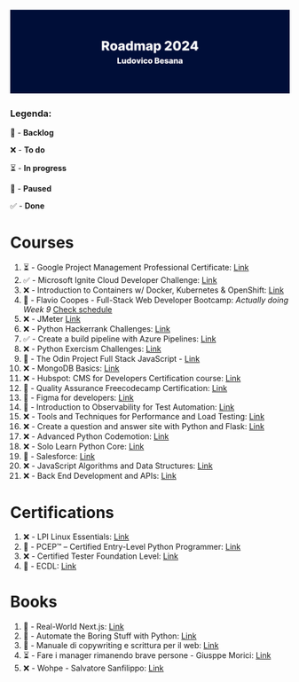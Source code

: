 ![github-header-image](github-header-image.png)

### Legenda:
💭 - **Backlog**

❌ - **To do**

⏳ - **In progress**

🛑 - **Paused**

✅ - **Done**

# Courses

1) ⏳ - Google Project Management Professional Certificate: [Link](https://www.coursera.org/professional-certificates/google-project-management)
2) ✅  - Microsoft Ignite Cloud Developer Challenge: [Link](https://learn.microsoft.com/it-it/users/cloudskillschallenge/collections/25m3h4mn2623?WT.mc_id=cloudskillschallenge_909beffb-ac11-414a-9287-a4158b5d6cf9)
3) ❌ - Introduction to Containers w/ Docker, Kubernetes & OpenShift: [Link](https://www.coursera.org/learn/ibm-containers-docker-kubernetes-openshift/lecture/Ixxgm/course-introduction)
4) 🛑 - Flavio Coopes - Full-Stack Web Developer Bootcamp:  *Actually doing Week 9* [Check schedule](https://bootcamp.dev/schedule/)
5) ❌ - JMeter [Link](https://www.udemy.com/course/jmeter-step-by-step-for-beginners/)
6) ❌ - Python Hackerrank Challenges: [Link](https://www.hackerrank.com/domains/python)
7) ✅ - Create a build pipeline with Azure Pipelines: [Link](https://docs.microsoft.com/en-us/learn/modules/create-a-build-pipeline/)
8) ❌ - Python Exercism Challenges: [Link](https://exercism.org/tracks/python)
9) 🛑 - The Odin Project Full Stack JavaScript - [Link](https://www.theodinproject.com/paths/full-stack-javascript)
10) ❌ - MongoDB Basics: [Link](https://university.mongodb.com/courses/M001/about)
11) ❌ - Hubspot: CMS for Developers Certification course: [Link](https://academy.hubspot.com/courses/cms-for-developers)     
12) 🛑 - Quality Assurance Freecodecamp Certification: [Link](https://www.freecodecamp.org/learn/quality-assurance/)
13) 💭 - Figma for developers: [Link](https://frontendmasters.com/courses/figma/)
14) 🛑 - Introduction to Observability for Test Automation: [Link](https://testautomationu.applitools.com/observability-for-test-automation/)
15) ❌ - Tools and Techniques for Performance and Load Testing: [Link](https://testautomationu.applitools.com/performance-and-load-testing/)
16) ❌ - Create a question and answer site with Python and Flask: [Link](https://www.codemotion.com/learning/tp/creare-un-sito-di-domande-e-risposte-con-python-e-flask-1116/enrolled)
17) ❌ - Advanced Python Codemotion: [Link](https://www.codemotion.com/learning/tp/python-avanzato-1465/enrolled)
18) ❌ - Solo Learn Python Core: [Link](https://www.sololearn.com/learning/1073)
19) 💭 - Salesforce: [Link](https://trailhead.salesforce.com/en/users/teamtrailhead/trailmixes/quest-beginner-start-your-trailblazer-journey)
20) ❌ - JavaScript Algorithms and Data Structures: [Link](https://www.freecodecamp.org/learn/javascript-algorithms-and-data-structures/)
21) ❌ - Back End Development and APIs: [Link](https://www.freecodecamp.org/learn/back-end-development-and-apis/)

# Certifications

1) ❌ - LPI Linux Essentials: [Link](https://www.lpi.org/our-certifications/linux-essentials-overview)
2) 💭 - PCEP™ – Certified Entry-Level Python Programmer: [Link](https://pythoninstitute.org/pcep)
3) ❌ - Certified Tester Foundation Level: [Link](https://istqb.ita-stqb.org/)
4) 💭 - ECDL: [Link](https://www.icdl.it/icdl-full-standard)

# Books

1) 🛑 - Real-World Next.js: [Link](https://www.amazon.it/Real-World-Next-js-high-performance-applications-production/dp/180107349X/ref=sr_1_1?__mk_it_IT=%C3%85M%C3%85%C5%BD%C3%95%C3%91&crid=1KHN6PITCQ29E&keywords=real+world+next&qid=1654809949&sprefix=real+world+nex%2Caps%2C111&sr=8-1) 
2) 💭 - Automate the Boring Stuff with Python: [Link](https://automatetheboringstuff.com/)
3) 💭 - Manuale di copywriting e scrittura per il web: [Link](https://www.amazon.it/Manuale-copywriting-scrittura-strumenti-scrivere/dp/8820388006/ref=asc_df_8820388006/?tag=googshopit-21&linkCode=df0&hvadid=279885803755&hvpos=&hvnetw=g&hvrand=904659144321222928&hvpone=&hvptwo=&hvqmt=&hvdev=c&hvdvcmdl=&hvlocint=&hvlocphy=1008463&hvtargid=pla-552773746307&psc=1)
4) ⏳ - Fare i manager rimanendo brave persone - Giusppe Morici: [Link](https://www.amazon.it/manager-rimanendo-persone-Istruzioni-evitare/dp/8807890879/)
5) ❌ - Wohpe - Salvatore Sanfilippo: [Link](https://www.amazon.it/Wohpe-Salvatore-Sanfilippo/dp/B09XT6J3WX/)

